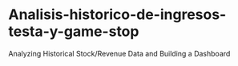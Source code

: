 # Analisis-historico-de-ingresos-testa-y-game-stop
Analyzing Historical Stock/Revenue Data and Building a Dashboard

